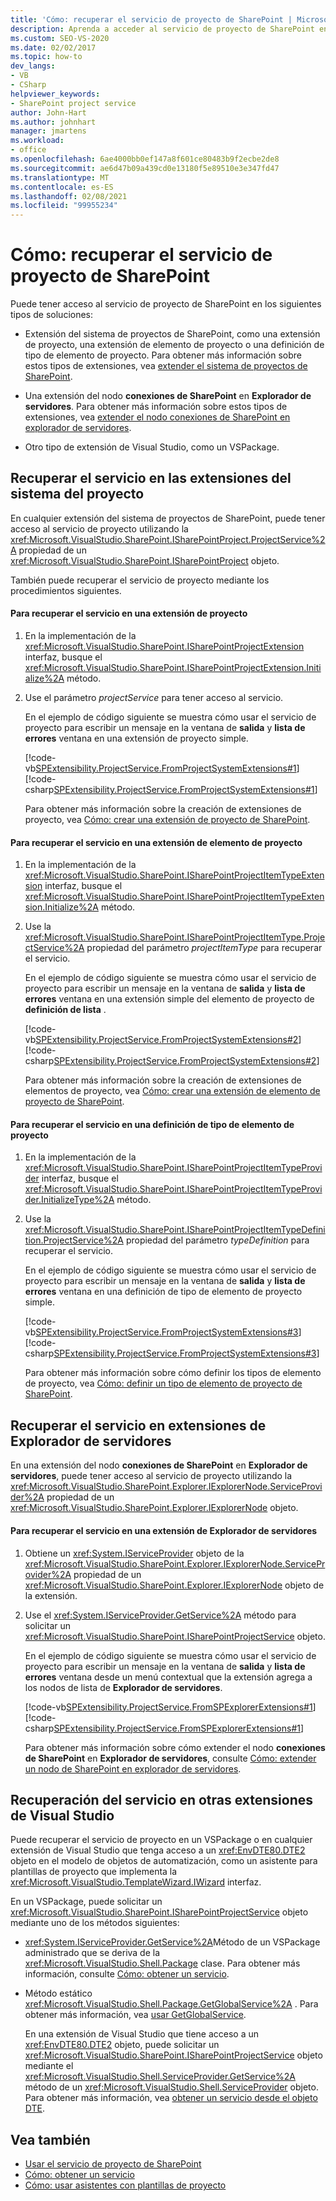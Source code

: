 ```yaml
---
title: 'Cómo: recuperar el servicio de proyecto de SharePoint | Microsoft Docs'
description: Aprenda a acceder al servicio de proyecto de SharePoint en extensiones del sistema de proyectos, extensiones de Explorador de servidores u otras extensiones de Visual Studio.
ms.custom: SEO-VS-2020
ms.date: 02/02/2017
ms.topic: how-to
dev_langs:
- VB
- CSharp
helpviewer_keywords:
- SharePoint project service
author: John-Hart
ms.author: johnhart
manager: jmartens
ms.workload:
- office
ms.openlocfilehash: 6ae4000bb0ef147a8f601ce80483b9f2ecbe2de8
ms.sourcegitcommit: ae6d47b09a439cd0e13180f5e89510e3e347fd47
ms.translationtype: MT
ms.contentlocale: es-ES
ms.lasthandoff: 02/08/2021
ms.locfileid: "99955234"
---
```

# <a name="how-to-retrieve-the-sharepoint-project-service"></a>Cómo: recuperar el servicio de proyecto de SharePoint
  Puede tener acceso al servicio de proyecto de SharePoint en los siguientes tipos de soluciones:

- Extensión del sistema de proyectos de SharePoint, como una extensión de proyecto, una extensión de elemento de proyecto o una definición de tipo de elemento de proyecto. Para obtener más información sobre estos tipos de extensiones, vea [extender el sistema de proyectos de SharePoint](../sharepoint/extending-the-sharepoint-project-system.md).

- Una extensión del nodo **conexiones de SharePoint** en **Explorador de servidores**. Para obtener más información sobre estos tipos de extensiones, vea [extender el nodo conexiones de SharePoint en explorador de servidores](../sharepoint/extending-the-sharepoint-connections-node-in-server-explorer.md).

- Otro tipo de extensión de Visual Studio, como un VSPackage.

## <a name="retrieve-the-service-in-project-system-extensions"></a>Recuperar el servicio en las extensiones del sistema del proyecto
 En cualquier extensión del sistema de proyectos de SharePoint, puede tener acceso al servicio de proyecto utilizando la <xref:Microsoft.VisualStudio.SharePoint.ISharePointProject.ProjectService%2A> propiedad de un <xref:Microsoft.VisualStudio.SharePoint.ISharePointProject> objeto.

 También puede recuperar el servicio de proyecto mediante los procedimientos siguientes.

#### <a name="to-retrieve-the-service-in-a-project-extension"></a>Para recuperar el servicio en una extensión de proyecto

1. En la implementación de la <xref:Microsoft.VisualStudio.SharePoint.ISharePointProjectExtension> interfaz, busque el <xref:Microsoft.VisualStudio.SharePoint.ISharePointProjectExtension.Initialize%2A> método.

2. Use el parámetro *projectService* para tener acceso al servicio.

     En el ejemplo de código siguiente se muestra cómo usar el servicio de proyecto para escribir un mensaje en la ventana de **salida** y **lista de errores** ventana en una extensión de proyecto simple.

     [!code-vb[SPExtensibility.ProjectService.FromProjectSystemExtensions#1](../sharepoint/codesnippet/VisualBasic/spextensibility.projectservice.fromprojectsystemextensions.getprojectservice/extension/extension.vb#1)]
     [!code-csharp[SPExtensibility.ProjectService.FromProjectSystemExtensions#1](../sharepoint/codesnippet/CSharp/spextensibility.projectservice.fromprojectsystemextensions.getprojectservice/extension/extension.cs#1)]

     Para obtener más información sobre la creación de extensiones de proyecto, vea [Cómo: crear una extensión de proyecto de SharePoint](../sharepoint/how-to-create-a-sharepoint-project-extension.md).

#### <a name="to-retrieve-the-service-in-a-project-item-extension"></a>Para recuperar el servicio en una extensión de elemento de proyecto

1. En la implementación de la <xref:Microsoft.VisualStudio.SharePoint.ISharePointProjectItemTypeExtension> interfaz, busque el <xref:Microsoft.VisualStudio.SharePoint.ISharePointProjectItemTypeExtension.Initialize%2A> método.

2. Use la <xref:Microsoft.VisualStudio.SharePoint.ISharePointProjectItemType.ProjectService%2A> propiedad del parámetro *projectItemType* para recuperar el servicio.

     En el ejemplo de código siguiente se muestra cómo usar el servicio de proyecto para escribir un mensaje en la ventana de **salida** y **lista de errores** ventana en una extensión simple del elemento de proyecto de **definición de lista** .

     [!code-vb[SPExtensibility.ProjectService.FromProjectSystemExtensions#2](../sharepoint/codesnippet/VisualBasic/spextensibility.projectservice.fromprojectsystemextensions.getprojectservice/extension/extension.vb#2)]
     [!code-csharp[SPExtensibility.ProjectService.FromProjectSystemExtensions#2](../sharepoint/codesnippet/CSharp/spextensibility.projectservice.fromprojectsystemextensions.getprojectservice/extension/extension.cs#2)]

     Para obtener más información sobre la creación de extensiones de elementos de proyecto, vea [Cómo: crear una extensión de elemento de proyecto de SharePoint](../sharepoint/how-to-create-a-sharepoint-project-item-extension.md).

#### <a name="to-retrieve-the-service-in-a-project-item-type-definition"></a>Para recuperar el servicio en una definición de tipo de elemento de proyecto

1. En la implementación de la <xref:Microsoft.VisualStudio.SharePoint.ISharePointProjectItemTypeProvider> interfaz, busque el <xref:Microsoft.VisualStudio.SharePoint.ISharePointProjectItemTypeProvider.InitializeType%2A> método.

2. Use la <xref:Microsoft.VisualStudio.SharePoint.ISharePointProjectItemTypeDefinition.ProjectService%2A> propiedad del parámetro *typeDefinition* para recuperar el servicio.

     En el ejemplo de código siguiente se muestra cómo usar el servicio de proyecto para escribir un mensaje en la ventana de **salida** y **lista de errores** ventana en una definición de tipo de elemento de proyecto simple.

     [!code-vb[SPExtensibility.ProjectService.FromProjectSystemExtensions#3](../sharepoint/codesnippet/VisualBasic/spextensibility.projectservice.fromprojectsystemextensions.getprojectservice/extension/extension.vb#3)]
     [!code-csharp[SPExtensibility.ProjectService.FromProjectSystemExtensions#3](../sharepoint/codesnippet/CSharp/spextensibility.projectservice.fromprojectsystemextensions.getprojectservice/extension/extension.cs#3)]

     Para obtener más información sobre cómo definir los tipos de elemento de proyecto, vea [Cómo: definir un tipo de elemento de proyecto de SharePoint](../sharepoint/how-to-define-a-sharepoint-project-item-type.md).

## <a name="retrieve-the-service-in-server-explorer-extensions"></a>Recuperar el servicio en extensiones de Explorador de servidores
 En una extensión del nodo **conexiones de SharePoint** en **Explorador de servidores**, puede tener acceso al servicio de proyecto utilizando la <xref:Microsoft.VisualStudio.SharePoint.Explorer.IExplorerNode.ServiceProvider%2A> propiedad de un <xref:Microsoft.VisualStudio.SharePoint.Explorer.IExplorerNode> objeto.

#### <a name="to-retrieve-the-service-in-a-server-explorer-extension"></a>Para recuperar el servicio en una extensión de Explorador de servidores

1. Obtiene un <xref:System.IServiceProvider> objeto de la <xref:Microsoft.VisualStudio.SharePoint.Explorer.IExplorerNode.ServiceProvider%2A> propiedad de un <xref:Microsoft.VisualStudio.SharePoint.Explorer.IExplorerNode> objeto de la extensión.

2. Use el <xref:System.IServiceProvider.GetService%2A> método para solicitar un <xref:Microsoft.VisualStudio.SharePoint.ISharePointProjectService> objeto.

     En el ejemplo de código siguiente se muestra cómo usar el servicio de proyecto para escribir un mensaje en la ventana de **salida** y **lista de errores** ventana desde un menú contextual que la extensión agrega a los nodos de lista de **Explorador de servidores**.

     [!code-vb[SPExtensibility.ProjectService.FromSPExplorerExtensions#1](../sharepoint/codesnippet/VisualBasic/spextensibility.projectservice.fromspexplorerextensions.getprojectservice/extension/extension.vb#1)]
     [!code-csharp[SPExtensibility.ProjectService.FromSPExplorerExtensions#1](../sharepoint/codesnippet/CSharp/spextensibility.projectservice.fromspexplorerextensions.getprojectservice/extension/extension.cs#1)]

     Para obtener más información sobre cómo extender el nodo **conexiones de SharePoint** en **Explorador de servidores**, consulte [Cómo: extender un nodo de SharePoint en explorador de servidores](../sharepoint/how-to-extend-a-sharepoint-node-in-server-explorer.md).

## <a name="retrieve-the-service-in-other-visual-studio-extensions"></a>Recuperación del servicio en otras extensiones de Visual Studio
 Puede recuperar el servicio de proyecto en un VSPackage o en cualquier extensión de Visual Studio que tenga acceso a un <xref:EnvDTE80.DTE2> objeto en el modelo de objetos de automatización, como un asistente para plantillas de proyecto que implementa la <xref:Microsoft.VisualStudio.TemplateWizard.IWizard> interfaz.

 En un VSPackage, puede solicitar un <xref:Microsoft.VisualStudio.SharePoint.ISharePointProjectService> objeto mediante uno de los métodos siguientes:

- <xref:System.IServiceProvider.GetService%2A>Método de un VSPackage administrado que se deriva de la <xref:Microsoft.VisualStudio.Shell.Package> clase. Para obtener más información, consulte [Cómo: obtener un servicio](../extensibility/how-to-get-a-service.md).

- Método estático <xref:Microsoft.VisualStudio.Shell.Package.GetGlobalService%2A> . Para obtener más información, vea [usar GetGlobalService](../extensibility/internals/service-essentials.md#how-to-use-getglobalservice).

  En una extensión de Visual Studio que tiene acceso a un <xref:EnvDTE80.DTE2> objeto, puede solicitar un <xref:Microsoft.VisualStudio.SharePoint.ISharePointProjectService> objeto mediante el <xref:Microsoft.VisualStudio.Shell.ServiceProvider.GetService%2A> método de un <xref:Microsoft.VisualStudio.Shell.ServiceProvider> objeto. Para obtener más información, vea [obtener un servicio desde el objeto DTE](../extensibility/how-to-get-a-service.md#getting-a-service-from-the-dte-object).

## <a name="see-also"></a>Vea también
- [Usar el servicio de proyecto de SharePoint](../sharepoint/using-the-sharepoint-project-service.md)
- [Cómo: obtener un servicio](../extensibility/how-to-get-a-service.md)
- [Cómo: usar asistentes con plantillas de proyecto](../extensibility/how-to-use-wizards-with-project-templates.md)
